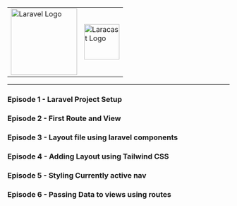<table align="center">
  <tr>
    <td>
      <a href="https://laravel.com" target="_blank">
        <img src="https://raw.githubusercontent.com/laravel/art/master/logo-lockup/5%20SVG/2%20CMYK/1%20Full%20Color/laravel-logolockup-cmyk-red.svg" alt="Laravel Logo" height="150">
      </a>
    </td>
    <td>
      <a href="https://laracasts.com/series/30-days-to-learn-laravel-11" target="_blank">
        <img src="https://laracasts.com/images/logo/logo-triangle.svg" alt="Laracast Logo" height="80">
      </a>
    </td>
  </tr>
</table>
<hr>

### Episode 1 - Laravel Project Setup
### Episode 2 - First Route and View
### Episode 3 - Layout file using laravel components
### Episode 4 - Adding Layout using Tailwind CSS
### Episode 5 - Styling Currently active nav
### Episode 6 - Passing Data to views using routes
